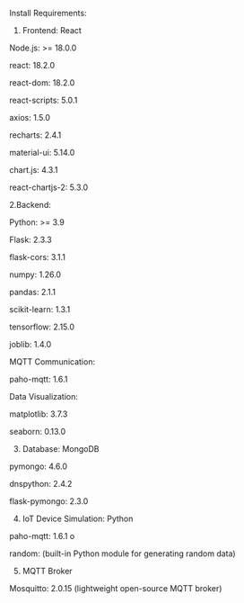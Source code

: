 Install Requirements:

1. Frontend: React
   
Node.js: >= 18.0.0 

react: 18.2.0 

react-dom: 18.2.0

react-scripts: 5.0.1

axios: 1.5.0 

recharts: 2.4.1

material-ui: 5.14.0 

chart.js: 4.3.1

react-chartjs-2: 5.3.0

2.Backend:

Python: >= 3.9

Flask: 2.3.3 

flask-cors: 3.1.1

numpy: 1.26.0

pandas: 2.1.1 

scikit-learn: 1.3.1 

tensorflow: 2.15.0 

joblib: 1.4.0

MQTT Communication:

paho-mqtt: 1.6.1 

Data Visualization:

matplotlib: 3.7.3

seaborn: 0.13.0 

3. Database: MongoDB
   
pymongo: 4.6.0 

dnspython: 2.4.2 

flask-pymongo: 2.3.0 

4. IoT Device Simulation: Python

paho-mqtt: 1.6.1 o

random: (built-in Python module for generating random data)

5. MQTT Broker

Mosquitto: 2.0.15 (lightweight open-source MQTT broker)
